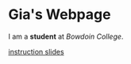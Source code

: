 # Gia's Webpage

I am a **student** at *Bowdoin College*. 

[instruction slides](https://teaching-cognition.github.io/coglab/slides/W3_Sep_12_2023.pdf0)